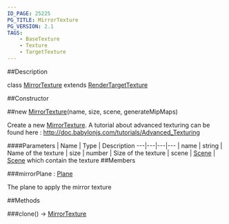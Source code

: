 ```yaml
---
ID_PAGE: 25225
PG_TITLE: MirrorTexture
PG_VERSION: 2.1
TAGS:
    - BaseTexture
    - Texture
    - TargetTexture
---
```

##Description

class [MirrorTexture](/classes/2.2/MirrorTexture) extends [RenderTargetTexture](/classes/2.2/RenderTargetTexture)



##Constructor

##new [MirrorTexture](/classes/2.2/MirrorTexture)(name, size, scene, generateMipMaps)

Create a new [MirrorTexture](/classes/2.2/MirrorTexture).
A tutorial about advanced texturing can be found here : http://doc.babylonjs.com/tutorials/Advanced_Texturing

####Parameters
 | Name | Type | Description
---|---|---|---
 | name | string |  Name of the texture
 | size | number |  Size of the texture
 | scene | [Scene](/classes/2.2/Scene) |  [Scene](/classes/2.2/Scene) which contain the texture
##Members

###mirrorPlane : [Plane](/classes/2.2/Plane)

The plane to apply the mirror texture

##Methods

###clone() &rarr; [MirrorTexture](/classes/2.2/MirrorTexture)


